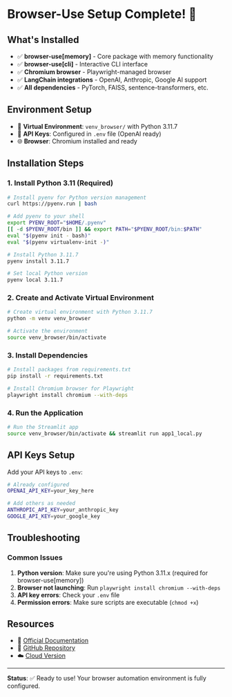 # Browser-Use Setup Complete! 🎉

## What's Installed
- ✅ **browser-use[memory]** - Core package with memory functionality
- ✅ **browser-use[cli]** - Interactive CLI interface
- ✅ **Chromium browser** - Playwright-managed browser
- ✅ **LangChain integrations** - OpenAI, Anthropic, Google AI support
- ✅ **All dependencies** - PyTorch, FAISS, sentence-transformers, etc.

## Environment Setup
- 📁 **Virtual Environment**: `venv_browser/` with Python 3.11.7
- 🔑 **API Keys**: Configured in `.env` file (OpenAI ready)
- 🌐 **Browser**: Chromium installed and ready

## Installation Steps

### 1. Install Python 3.11 (Required)
```bash
# Install pyenv for Python version management
curl https://pyenv.run | bash

# Add pyenv to your shell
export PYENV_ROOT="$HOME/.pyenv"
[[ -d $PYENV_ROOT/bin ]] && export PATH="$PYENV_ROOT/bin:$PATH"
eval "$(pyenv init - bash)"
eval "$(pyenv virtualenv-init -)"

# Install Python 3.11.7
pyenv install 3.11.7

# Set local Python version
pyenv local 3.11.7
```

### 2. Create and Activate Virtual Environment
```bash
# Create virtual environment with Python 3.11.7
python -m venv venv_browser

# Activate the environment
source venv_browser/bin/activate
```

### 3. Install Dependencies
```bash
# Install packages from requirements.txt
pip install -r requirements.txt

# Install Chromium browser for Playwright
playwright install chromium --with-deps
```

### 4. Run the Application
```bash
# Run the Streamlit app
source venv_browser/bin/activate && streamlit run app1_local.py
```

## API Keys Setup

Add your API keys to `.env`:
```bash
# Already configured
OPENAI_API_KEY=your_key_here

# Add others as needed
ANTHROPIC_API_KEY=your_anthropic_key
GOOGLE_API_KEY=your_google_key
```

## Troubleshooting

### Common Issues
1. **Python version**: Make sure you're using Python 3.11.x (required for browser-use[memory])
2. **Browser not launching**: Run `playwright install chromium --with-deps`
3. **API key errors**: Check your `.env` file
4. **Permission errors**: Make sure scripts are executable (`chmod +x`)

## Resources
- 📖 [Official Documentation](https://docs.browser-use.com/)
- 🐙 [GitHub Repository](https://github.com/browser-use/browser-use)
- ☁️ [Cloud Version](https://browser-use.com/)

---
**Status**: ✅ Ready to use! Your browser automation environment is fully configured.
